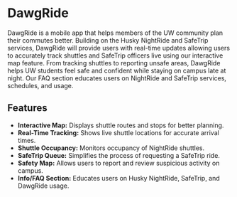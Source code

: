# DawgRide

DawgRide is a mobile app that helps members of the UW community plan their commutes better. Building on the Husky NightRide and SafeTrip services, DawgRide will provide users with real-time updates allowing users to accurately track shuttles and SafeTrip officers live using our interactive map feature. From tracking shuttles to reporting unsafe areas, DawgRide helps UW students feel safe and confident while staying on campus late at night. Our FAQ section educates users on NightRide and SafeTrip services, schedules, and usage.

## Features

- **Interactive Map:** Displays shuttle routes and stops for better planning.
- **Real-Time Tracking:** Shows live shuttle locations for accurate arrival times.
- **Shuttle Occupancy:** Monitors occupancy of NightRide shuttles.
- **SafeTrip Queue:** Simplifies the process of requesting a SafeTrip ride.
- **Safety Map:** Allows users to report and review suspicious activity on campus.
- **Info/FAQ Section:** Educates users on Husky NightRide, SafeTrip, and DawgRide usage.
